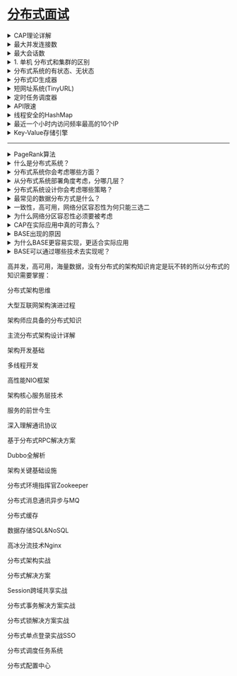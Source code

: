 # [分布式面试](https://thinkwon.blog.csdn.net/article/details/105870730)


<details>
<summary>CAP理论详解</summary>
[Spring cloud应该怎么入门之CAP理论详解](https://www.zhihu.com/question/283286745/answer/763040709)
</details>


<details>
<summary>最大并发连接数</summary>
最大并发连接数：防火墙或代理服务器对其业务信息流的处理能力，是防火墙能够同时处理的点对点连接的最大数目；
</details>

<details>
<summary>最大会话数</summary>
所有用户要通过防火墙上网，要打开很多个窗口或Web页面发生的状态就叫做会话，防火墙所能处理的最大限额就交最大会话数。
</details>

<details>
<summary>1. 单机 分布式和集群的区别</summary>

分布式：一个业务分拆多个子业务，部署在不同的服务器上

集群：同一个业务，部署在多个服务器上

**单机结构**
我想大家最最最熟悉的就是单机结构，一个系统业务量很小的时候所有的代码都放在一个项目中就好了，然后这个项目部署在一台服务器上就好了。整个项目所有的服务都由这台服务器提供。这就是单机结构。那么，单机结构有啥缺点呢？我想缺点是显而易见的，单机的处理能力毕竟是有限的，当你的业务增长到一定程度的时候，单机的硬件资源将无法满足你的业务需求。此时便出现了集群模式，往下接着看。

**集群结构**
集群模式在程序猿界有各种装逼解释，有的让你根本无法理解，其实就是一个很简单的玩意儿，且听我一一道来。单机处理到达瓶颈的时候，你就把单机复制几份，这样就构成了一个“集群”。集群中每台服务器就叫做这个集群的一个“节点”，所有节点构成了一个集群。每个节点都提供相同的服务，那么这样系统的处理能力就相当于提升了好几倍（有几个节点就相当于提升了这么多倍）。但问题是用户的请求究竟由哪个节点来处理呢？最好能够让此时此刻负载较小的节点来处理，这样使得每个节点的压力都比较平均。要实现这个功能，就需要在所有节点之前增加一个“调度者”的角色，用户的所有请求都先交给它，然后它根据当前所有节点的负载情况，决定将这个请求交给哪个节点处理。这个“调度者”有个牛逼了名字——负载均衡服务器。集群结构的好处就是系统扩展非常容易。如果随着你们系统业务的发展，当前的系统又支撑不住了，那么给这个集群再增加节点就行了。但是，当你的业务发展到一定程度的时候，你会发现一个问题——无论怎么增加节点，貌似整个集群性能的提升效果并不明显了。这时候，你就需要使用微服务结构了。
分布式结构先来对前面的知识点做个总结。从单机结构到集群结构，你的代码基本无需要作任何修改，你要做的仅仅是多部署几台服务器，每台服务器上运行相同的代码就行了。但是，当你要从集群结构演进到微服务结构的时候，之前的那套代码就需要发生较大的改动了。所以对于新系统我们建议，系统设计之初就采用微服务架构，这样后期运维的成本更低。但如果一套老系统需要升级成微服务结构的话，那就得对代码大动干戈了。所以，对于老系统而言，究竟是继续保持集群模式，还是升级成微服务架构，这需要你们的架构师深思熟虑、权衡投入产出比。OK，下面开始介绍所谓的分布式结构。

**分布式结构**
就是将一个完整的系统，按照业务功能，拆分成一个个独立的子系统，在分布式结构中，每个子系统就被称为“服务”。这些子系统能够独立运行在web容器中，它们之间通过RPC方式通信。举个例子，假设需要开发一个在线商城。按照微服务的思想，我们需要按照功能模块拆分成多个独立的服务，如：用户服务、产品服务、订单服务、后台管理服务、数据分析服务等等。这一个个服务都是一个个独立的项目，可以独立运行。如果服务之间有依赖关系，那么通过RPC方式调用。这样的好处有很多：系统之间的耦合度大大降低，可以独立开发、独立部署、独立测试，系统与系统之间的边界非常明确，排错也变得相当容易，开发效率大大提升。系统之间的耦合度降低，从而系统更易于扩展。我们可以针对性地扩展某些服务。假设这个商城要搞一次大促，下单量可能会大大提升，因此我们可以针对性地提升订单系统、产品系统的节点数量，而对于后台管理系统、数据分析系统而言，节点数量维持原有水平即可。服务的复用性更高。比如，当我们将用户系统作为单独的服务后，该公司所有的产品都可以使用该系统作为用户系统，无需重复开发。

</details>

<details>
<summary> 分布式系统的有状态、无状态</summary>

 * [分布式系统的基本术语之有状态、无状态](https://blog.csdn.net/m0_37854817/article/details/79467716)

</details>

<details>
<summary>分布式ID生成器</summary>

 * [分布式ID生成器](https://soulmachine.gitbooks.io/system-design/content/cn/distributed-id-generator.html)

</details>

<details>
<summary>短网址系统(TinyURL)</summary>

 * [短网址系统(TinyURL)](https://soulmachine.gitbooks.io/system-design/content/cn/tinyurl.html)

</details>

<details>
<summary>定时任务调度器</summary>

 * [定时任务调度器](https://soulmachine.gitbooks.io/system-design/content/cn/task-scheduler.html)

</details>

<details>
<summary>API限速</summary>

 * [API限速](https://soulmachine.gitbooks.io/system-design/content/cn/api-rate-limiting.html)

</details>

<details>
<summary>线程安全的HashMap</summary>

 * [线程安全的HashMap](https://soulmachine.gitbooks.io/system-design/content/cn/hashmap.html)

</details>

<details>
<summary>最近一个小时内访问频率最高的10个IP</summary>

 * [最近一个小时内访问频率最高的10个IP](https://soulmachine.gitbooks.io/system-design/content/cn/top-k-frequent-ip-in-one-hour.html)

</details>

<details>
<summary>Key-Value存储引擎</summary>

 * [Key-Value存储引擎](https://soulmachine.gitbooks.io/system-design/content/cn/key-value-store.html)

</details>





















---

<details>
<summary>PageRank算法</summary>

 * [PageRank算法]()

</details>

<details>
<summary> 什么是分布式系统？</summary>



</details>

<details>
<summary>分布式系统你会考虑哪些方面？</summary>



</details>

<details>
<summary>从分布式系统部署角度考虑，分哪几层？</summary>



</details>

<details>
<summary>分布式系统设计你会考虑哪些策略？</summary>



</details>

<details>
<summary>最常见的数据分布方式是什么？</summary>

</details>

<details>
<summary>一致性，高可用，网络分区容忍性为何只能三选二</summary>

</details>

<details>
<summary>为什么网络分区容忍性必须要被考虑</summary>

</details>

<details>
<summary>CAP在实际应用中真的可靠么？</summary>

</details>

<details>
<summary>BASE出现的原因</summary>

</details>

<details>
<summary>为什么BASE更容易实现，更适合实际应用</summary>

</details>

<details>
<summary>BASE可以通过哪些技术去实现呢？</summary>

</details>

高并发，高可用，海量数据，没有分布式的架构知识肯定是玩不转的所以分布式的知识需要掌握：

分布式架构思维

大型互联网架构演进过程

架构师应具备的分布式知识

主流分布式架构设计详解

架构开发基础

多线程开发

高性能NIO框架

架构核心服务层技术

服务的前世今生

深入理解通讯协议

基于分布式RPC解决方案

Dubbo全解析

架构关键基础设施

分布式环境指挥官Zookeeper

分布式消息通讯异步与MQ

分布式缓存

数据存储SQL&NoSQL

高冰分流技术Nginx

分布式架构实战

分布式解决方案

Session跨域共享实战

分布式事务解决方案实战

分布式锁解决方案实战

分布式单点登录实战SSO

分布式调度任务系统

分布式配置中心
